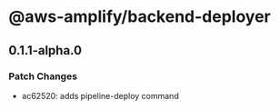 # @aws-amplify/backend-deployer

## 0.1.1-alpha.0

### Patch Changes

- ac62520: adds pipeline-deploy command
